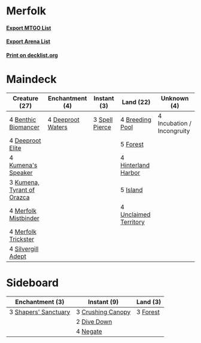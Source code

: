 # Merfolk

#### [Export MTGO List](../collection/Merfolk/Merfolk.txt)
#### [Export Arena List](../collection/Merfolk/Merfolk_arena.txt)
#### [Print on decklist.org](http://decklist.org/?deckmain=4%09Benthic%20Biomancer%0A4%09Breeding%20Pool%0A4%09Deeproot%20Elite%0A4%09Deeproot%20Waters%0A5%09Forest%0A4%09Hinterland%20Harbor%0A4%09Incubation%20/%20Incongruity%0A5%09Island%0A4%09Kumena's%20Speaker%0A3%09Kumena,%20Tyrant%20of%20Orazca%0A4%09Merfolk%20Mistbinder%0A4%09Merfolk%20Trickster%0A4%09Silvergill%20Adept%0A3%09Spell%20Pierce%0A4%09Unclaimed%20Territory&deckside=3%09Crushing%20Canopy%0A2%09Dive%20Down%0A3%09Forest%0A4%09Negate%0A3%09Shapers'%20Sanctuary)
# Maindeck

|                                            Creature (27)                                            |                                      Enchantment (4)                                       |                                       Instant (3)                                       |                                           Land (22)                                            |       Unknown (4)        |
|-----------------------------------------------------------------------------------------------------|--------------------------------------------------------------------------------------------|-----------------------------------------------------------------------------------------|------------------------------------------------------------------------------------------------|--------------------------|
|4 [Benthic Biomancer](http://gatherer.wizards.com/Pages/Card/Details.aspx?multiverseid=457176)       |4 [Deeproot Waters](http://gatherer.wizards.com/Pages/Card/Details.aspx?multiverseid=435203)|3 [Spell Pierce](http://gatherer.wizards.com/Pages/Card/Details.aspx?multiverseid=425876)|4 [Breeding Pool](http://gatherer.wizards.com/Pages/Card/Details.aspx?multiverseid=97088)       |4 Incubation / Incongruity|
|4 [Deeproot Elite](http://gatherer.wizards.com/Pages/Card/Details.aspx?multiverseid=439784)          |                                                                                            |                                                                                         |5 [Forest](http://gatherer.wizards.com/Pages/Card/Details.aspx?multiverseid=439860)             |                          |
|4 [Kumena's Speaker](http://gatherer.wizards.com/Pages/Card/Details.aspx?multiverseid=435352)        |                                                                                            |                                                                                         |4 [Hinterland Harbor](http://gatherer.wizards.com/Pages/Card/Details.aspx?multiverseid=443128)  |                          |
|3 [Kumena, Tyrant of Orazca](http://gatherer.wizards.com/Pages/Card/Details.aspx?multiverseid=439821)|                                                                                            |                                                                                         |5 [Island](http://gatherer.wizards.com/Pages/Card/Details.aspx?multiverseid=439857)             |                          |
|4 [Merfolk Mistbinder](http://gatherer.wizards.com/Pages/Card/Details.aspx?multiverseid=439823)      |                                                                                            |                                                                                         |4 [Unclaimed Territory](http://gatherer.wizards.com/Pages/Card/Details.aspx?multiverseid=435419)|                          |
|4 [Merfolk Trickster](http://gatherer.wizards.com/Pages/Card/Details.aspx?multiverseid=442944)       |                                                                                            |                                                                                         |                                                                                                |                          |
|4 [Silvergill Adept](http://gatherer.wizards.com/Pages/Card/Details.aspx?multiverseid=139682)        |                                                                                            |                                                                                         |                                                                                                |                          |


# Sideboard

|                                        Enchantment (3)                                        |                                        Instant (9)                                         |                                     Land (3)                                      |
|-----------------------------------------------------------------------------------------------|--------------------------------------------------------------------------------------------|-----------------------------------------------------------------------------------|
|3 [Shapers' Sanctuary](http://gatherer.wizards.com/Pages/Card/Details.aspx?multiverseid=435362)|3 [Crushing Canopy](http://gatherer.wizards.com/Pages/Card/Details.aspx?multiverseid=452876)|3 [Forest](http://gatherer.wizards.com/Pages/Card/Details.aspx?multiverseid=439860)|
|                                                                                               |2 [Dive Down](http://gatherer.wizards.com/Pages/Card/Details.aspx?multiverseid=435205)      |                                                                                   |
|                                                                                               |4 [Negate](http://gatherer.wizards.com/Pages/Card/Details.aspx?multiverseid=423707)         |                                                                                   |

